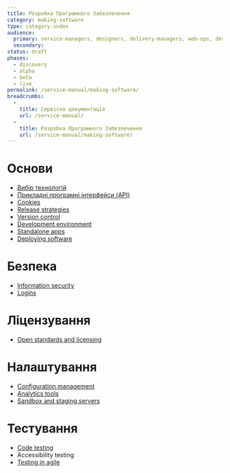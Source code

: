 ```yaml
---
title: Розробка Програмного Забезпечення
category: making-software
type: category-index
audience:
  primary: service-managers, designers, delivery-managers, web-ops, developers, tech-archs, performance-analysts
  secondary:
status: draft
phases:
  - discovery
  - alpha
  - beta
  - live
permalink: /service-manual/making-software/
breadcrumbs:
  -
    title: Сервісна документація
    url: /service-manual/
  -
    title: Розробка Програмного Забезпечення
    url: /service-manual/making-software/
---
```


Основи
=========
- [Вибір технологій](/service-manual/making-software/chooising-technology/)
- [Прикладні програмні інтерфейси (API)](/service-manual/making-software/apis/)
- [Cookies](/service-manual/making-software/cookies/)
- [Release strategies](/service-manual/making-software/release-strategies/)
- [Version control](/service-manual/making-software/version-control/)
- [Development environment](/service-manual/making-software/development-environment/)
- [Standalone apps](/service-manual/making-software/standalone-apps/)
- [Deploying software](/service-manual/making-software/deploying-software/)



Безпека
=======
- [Information security](/service-manual/making-software/information-security/)
- [Logins](/service-manual/making-software/accounts/)



Ліцензування
============
- [Open standards and licensing](/service-manual/making-software/open-standards-and-licensing/)



Налаштування
============
- [Configuration management](/service-manual/making-software/configuration-management/)
- [Analytics tools](/service-manual/making-software/analytics-tools/)
- [Sandbox and staging servers](/service-manual/making-software/sandbox-and-staging-servers/)



Тестування
==========
- [Code testing](/service-manual/making-software/testing-code/)
- Accessibility testing
- [Testing in agile](/service-manual/making-software/testing-in-agile/)
